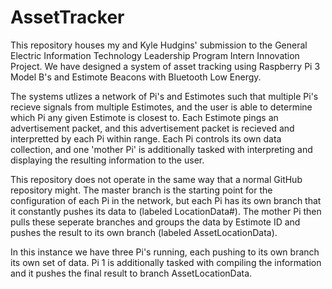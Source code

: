 # AssetTracker

This repository houses my and Kyle Hudgins' submission to the General Electric Information Technology Leadership Program Intern Innovation Project. We have designed a system of asset tracking using Raspberry Pi 3 Model B's and Estimote Beacons with Bluetooth Low Energy.

The systems utlizes a network of Pi's and Estimotes such that multiple Pi's recieve signals from multiple Estimotes, and the user is able to determine which Pi any given Estimote is closest to. Each Estimote pings an advertisement packet, and this advertisement packet is recieved and interpretted by each Pi within range. Each Pi controls its own data collection, and one 'mother Pi' is additionally tasked with interpreting and displaying the resulting information to the user.

This repository does not operate in the same way that a normal GitHub repository might. The master branch is the starting point for the configuration of each Pi in the network, but each Pi has its own branch that it constantly pushes its data to (labeled LocationData#). The mother Pi then pulls these seperate branches and groups the data by Estimote ID and pushes the result to its own branch (labeled AssetLocationData).

In this instance we have three Pi's running, each pushing to its own branch its own set of data. Pi 1 is additionally tasked with compiling the information and it pushes the final result to branch AssetLocationData.
